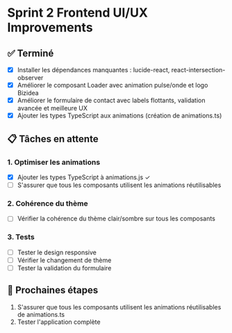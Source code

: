 # Sprint 2 Frontend UI/UX Improvements

## ✅ Terminé
- [x] Installer les dépendances manquantes : lucide-react, react-intersection-observer
- [x] Améliorer le composant Loader avec animation pulse/onde et logo Bizidea
- [x] Améliorer le formulaire de contact avec labels flottants, validation avancée et meilleure UX
- [x] Ajouter les types TypeScript aux animations (création de animations.ts)

## 📋 Tâches en attente

### 1. Optimiser les animations
- [x] Ajouter les types TypeScript à animations.js ✓
- [ ] S'assurer que tous les composants utilisent les animations réutilisables

### 2. Cohérence du thème
- [ ] Vérifier la cohérence du thème clair/sombre sur tous les composants

### 3. Tests
- [ ] Tester le design responsive
- [ ] Vérifier le changement de thème
- [ ] Tester la validation du formulaire

## 🎯 Prochaines étapes
1. S'assurer que tous les composants utilisent les animations réutilisables de animations.ts
2. Tester l'application complète
